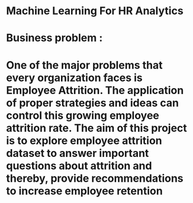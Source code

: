 # Machine Learning For HR Analytics
# Business problem :
# One of the major problems that every organization faces  is Employee Attrition. The application of proper strategies and ideas can control this growing employee attrition rate. The aim of this project is to explore employee attrition dataset to answer important questions about attrition and thereby, provide recommendations to increase employee retention
